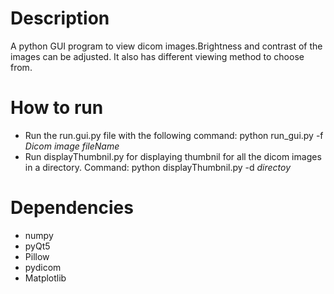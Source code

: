 # Description 
A python GUI program to view dicom images.Brightness and contrast of the images can be adjusted. It also has different viewing method to choose from. 

# How to run
- Run the run.gui.py file with the following command: python run_gui.py -f *Dicom image fileName*
- Run displayThumbnil.py for displaying thumbnil for all the dicom images in a directory. Command: python displayThumbnil.py -d *directoy*
 
 # Dependencies
 - numpy
 - pyQt5
 - Pillow
 - pydicom
 - Matplotlib

